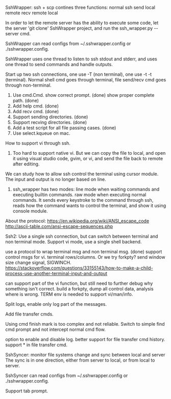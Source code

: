 
SshWrapper: ssh + scp
contines three functions:
  normal ssh
  send local remote
  recv remote local

In order to let the remote server has the ability to execute some code, let the server
'git clone' SshWrapper project, and run the ssh_wrapper.py --server cmd.

SshWrapper can read configs from ~/.sshwrapper.config or ./sshwrapper.config.

SshWrapper uses one thread to listen to ssh stdout and stderr, and uses one thread
  to send commands and handle outputs.

  Start up two ssh connections, one use -T (non terminal), one use -t -t (terminal).
  Normal shell cmd goes through terminal, file send/recv cmd goes through
  non-terminal.

1. Use cmd.Cmd.
   show correct prompt. (done)
   show proper complete path. (done)
2. Add help cmd. (done)
3. Add recv cmd. (done)
4. Support sending directories. (done)
5. Support recving directories. (done)
6. Add a test script for all file passing cases. (done)
7. Use select.kqueue on mac.

How to support vi through ssh.
1. Too hard to support native vi. But we can copy the file to local, and open
it using visual studio code, gvim, or vi, and send the file back to remote
after editing.

We can study how to allow ssh control the terminal using cursor module.
The input and output is no longer based on line.
1. ssh_wrapper has two modes:
  line mode when waiting commands and executing builtin commands.
  raw mode when executing normal commands. It sends every keystroke to the command through ssh,
  reads how the command wants to control the terminal, and show it using console module.

About the protocol:
  https://en.wikipedia.org/wiki/ANSI_escape_code
  http://ascii-table.com/ansi-escape-sequences.php


Ssh2:
Use a single ssh connection, but can switch between terminal and non terminal mode.
Support vi mode, use a single shell backend.

use a protocol to wrap terminal msg and non terminal msg. (done)
support control msgs for vi.
terminal rows/columns. Or we try forkpty?
  send window size change signal, SIGWINCH.
  https://stackoverflow.com/questions/33155143/how-to-make-a-child-process-use-another-terminal-input-and-output

can support part of the vi function, but still need to further debug why something isn't correct.
  build a forkpty, dump all control data, analysis where is wrong.
TERM env is needed to support vi/man/info.

Split logs, enable only log part of the messages.

Add file transfer cmds.


Using cmd finish mark is too complex and not reliable. Switch to simple find cmd prompt and not intercept normal cmd flow.

option to enable and disable log.
better support for file transfer cmd history.
support * in file transfer cmd.


SshSyncer: monitor file systems change and sync between local and server
  The sync is in one direction, either from server to local, or from local to server.

SshSyncer can read configs from ~/.sshwrapper.config or ./sshwrapper.config.

Support tab prompt.
